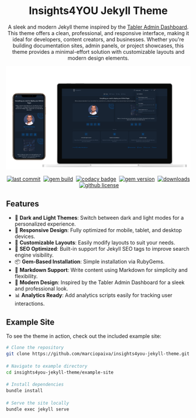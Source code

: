 <!-- markdownlint-disable-next-line -->
<div align='center'>

<!-- markdownlint-disable-next-line -->
# Insights4YOU Jekyll Theme

A sleek and modern Jekyll theme inspired by the [Tabler Admin Dashboard](https://github.com/tabler). This theme offers a clean, professional, and responsive interface, making it ideal for developers, content creators, and businesses. Whether you're building documentation sites, admin panels, or project showcases, this theme provides a minimal-effort solution with customizable layouts and modern design elements.

![Theme Preview](assets/images/preview-dark.png)

[![last commit](https://img.shields.io/github/last-commit/marciopaiva/insights4you-jekyll-theme?logo=github)][repo]&nbsp;
[![gem build](https://github.com/marciopaiva/insights4you-jekyll-theme/actions/workflows/gem-build.yml/badge.svg)][build]&nbsp;
[![codacy badge](https://img.shields.io/codacy/grade/4e556876a3c54d5e8f2d2857c4f43894?logo=codacy)][codacy]&nbsp;
[![gem version](https://img.shields.io/gem/v/insights4you-jekyll-theme?&logo=rubygems&logocolor=ghostwhite&label=gem&color=orange)][gem]&nbsp;
[![downloads](https://img.shields.io/gem/dt/insights4you-jekyll-theme?logo=rubygems&color=blue)][gem]&nbsp;
[![github license](https://img.shields.io/github/license/marciopaiva/insights4you-jekyll-theme?color=goldenrod)][license]&nbsp;
</div>

## Features

- 🌙 **Dark and Light Themes**: Switch between dark and light modes for a personalized experience.
- 📱 **Responsive Design**: Fully optimized for mobile, tablet, and desktop devices.
- 🔧 **Customizable Layouts**: Easily modify layouts to suit your needs.
- 🚀 **SEO Optimized**: Built-in support for Jekyll SEO tags to improve search engine visibility.
- 📦 **Gem-Based Installation**: Simple installation via RubyGems.
- 📝 **Markdown Support**: Write content using Markdown for simplicity and flexibility.
- 🎨 **Modern Design**: Inspired by the Tabler Admin Dashboard for a sleek and professional look.
- 📊 **Analytics Ready**: Add analytics scripts easily for tracking user interactions.

## Example Site

To see the theme in action, check out the included example site:

```bash
# Clone the repository
git clone https://github.com/marciopaiva/insights4you-jekyll-theme.git

# Navigate to example directory
cd insights4you-jekyll-theme/example-site

# Install dependencies
bundle install

# Serve the site locally
bundle exec jekyll serve
```

[gem]: https://rubygems.org/gems/insights4you-jekyll-theme
[codacy]: https://app.codacy.com/gh/marciopaiva/insights4you-jekyll-theme/dashboard?utm_source=gh&utm_medium=referral&utm_content=&utm_campaign=Badge_grade
[license]: https://github.com/marciopaiva/insights4you-jekyll-theme/blob/master/LICENSE
[build]: https://github.com/marciopaiva/insights4you-jekyll-theme/actions/workflows/gem-build.yml
[repo]: https://github.com/marciopaiva/insights4you-jekyll-theme
[issues]: https://github.com/marciopaiva/insights4you-jekyll-theme/issues
